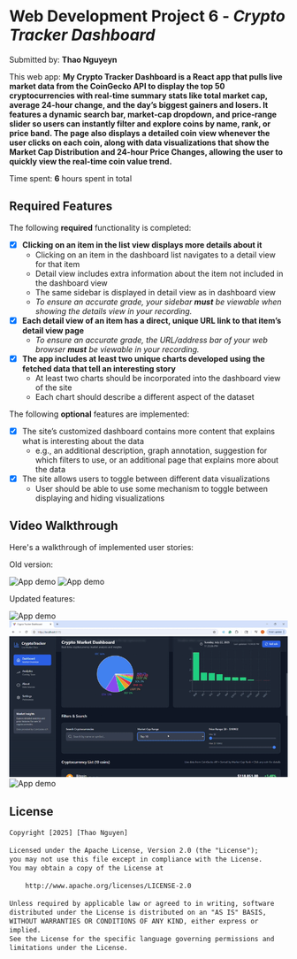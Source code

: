 # Web Development Project 6 - *Crypto Tracker Dashboard*

Submitted by: **Thao Nguyeyn**

This web app: **My Crypto Tracker Dashboard is a React app that pulls live market data from the CoinGecko API to display the top 50 cryptocurrencies with real‑time summary stats like total market cap, average 24‑hour change, and the day’s biggest gainers and losers. It features a dynamic search bar, market‑cap dropdown, and price‑range slider so users can instantly filter and explore coins by name, rank, or price band. The page also displays a detailed coin view whenever the user clicks on each coin, along with data visualizations that show the Market Cap Distribution and 24-hour Price Changes, allowing the user to quickly view the real-time coin value trend.**

Time spent: **6** hours spent in total

## Required Features

The following **required** functionality is completed:

- [x] **Clicking on an item in the list view displays more details about it**
  - Clicking on an item in the dashboard list navigates to a detail view for that item
  - Detail view includes extra information about the item not included in the dashboard view
  - The same sidebar is displayed in detail view as in dashboard view
  - *To ensure an accurate grade, your sidebar **must** be viewable when showing the details view in your recording.*
- [x] **Each detail view of an item has a direct, unique URL link to that item’s detail view page**
  -  *To ensure an accurate grade, the URL/address bar of your web browser **must** be viewable in your recording.*
- [x] **The app includes at least two unique charts developed using the fetched data that tell an interesting story**
  - At least two charts should be incorporated into the dashboard view of the site
  - Each chart should describe a different aspect of the dataset


The following **optional** features are implemented:

- [x] The site’s customized dashboard contains more content that explains what is interesting about the data 
  - e.g., an additional description, graph annotation, suggestion for which filters to use, or an additional page that explains more about the data
- [x] The site allows users to toggle between different data visualizations
  - User should be able to use some mechanism to toggle between displaying and hiding visualizations 


## Video Walkthrough

Here's a walkthrough of implemented user stories:

Old version:

![App demo](src/assets/demo1.gif)
![App demo](src/assets/demo2.gif)

Updated features:

![App demo](src/assets/demo3.gif)
![App demo](src/assets/demo4.gif)
![App demo](src/assets/demo5.gif)


## License

    Copyright [2025] [Thao Nguyen]

    Licensed under the Apache License, Version 2.0 (the "License");
    you may not use this file except in compliance with the License.
    You may obtain a copy of the License at

        http://www.apache.org/licenses/LICENSE-2.0

    Unless required by applicable law or agreed to in writing, software
    distributed under the License is distributed on an "AS IS" BASIS,
    WITHOUT WARRANTIES OR CONDITIONS OF ANY KIND, either express or implied.
    See the License for the specific language governing permissions and
    limitations under the License.
